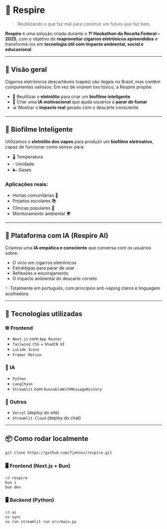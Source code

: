 # 🌱 Respire

> Reutilizando o que faz mal para construir um futuro que faz bem.

**Respire** é uma solução criada durante o **1º Hackathon da Receita Federal – 2025**, com o objetivo de **reaproveitar cigarros eletrônicos apreendidos** e transformá-los em **tecnologia útil com impacto ambiental, social e educacional**.

---

## 🧠 Visão geral

Cigarros eletrônicos descartáveis (vapes) são ilegais no Brasil, mas contêm componentes valiosos. Em vez de virarem lixo tóxico, a Respire propõe:

- 🔬 Reutilizar o **eletrólito** para criar um **biofilme inteligente**
- 💬 Criar uma **IA motivacional** que ajuda usuários a **parar de fumar**
- 📊 Mostrar o **impacto real** gerado com o descarte consciente

---

## 🔬 Biofilme Inteligente

Utilizamos o **eletrólito dos vapes** para produzir um **biofilme eletroativo**, capaz de funcionar como sensor para:

- 🌡️ Temperatura
- 💧 Umidade
- 🌬️ Gases

### Aplicações reais:
- Hortas comunitárias 🌱  
- Projetos escolares 📚  
- Clínicas populares 🏥  
- Monitoramento ambiental 🌍  

---

## 🤖 Plataforma com IA (Respire AI)

Criamos uma **IA empática e consciente** que conversa com os usuários sobre:

- O vício em cigarros eletrônicos
- Estratégias para parar de usar
- Reflexões e encorajamento
- O impacto ambiental do descarte correto

✨ Totalmente em português, com princípios anti-vaping claros e linguagem acolhedora.

---

## 🧩 Tecnologias utilizadas

### 🌐 Frontend
- `Next.js` com `App Router`
- `Tailwind CSS` + `ShadCN UI`
- `Lucide Icons`
- `Framer Motion`

### 🤖 IA
- `Python`
- `LangChain`
- `Streamlit` com `RunnableWithMessageHistory`

### 🚀 Outros
- `Vercel` (deploy do site)
- `Streamlit Cloud` (deploy do chat)

---

## 📦 Como rodar localmente

```bash
git clone https://github.com/7johnsz/respire.git
```

### 🖥️ Frontend (Next.js + Bun)

```bash
cd respire
bun i
bun dev
```

### 🖥️ Backend (Python)

```bash
cd ai
uv sync
uv run streamlit run src/main.py
```